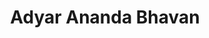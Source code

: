 ---
title: "Adyar Ananda Bhavan"
url: /bangalore/adyar-ananda-bhavan-fifth-main-road/
shop: Süßwaren
---